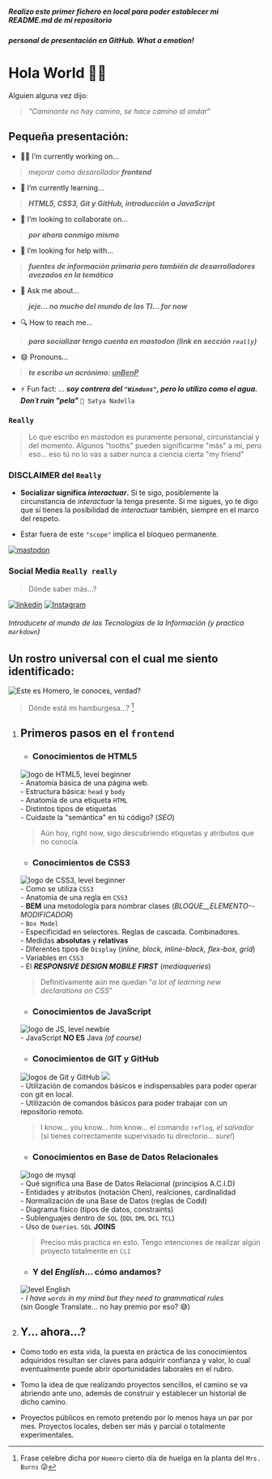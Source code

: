 ##### Realizo este primer fichero en local para poder establecer mi README.md de mi repositorio
##### personal de presentación en GitHub. What a emotion!

# Hola World 👋🙃

Alguien alguna vez dijo: 

>   <abbr title="frase de Antonio Machado" style="text-decoration:none;">_"Caminante no hay camino, se hace camino al andar_"</abbr>

<!-- # CarlosAStabile/CarlosAStabile** is a ✨ _special_ ✨ repository because its `README.md` (this file) appears on your GitHub profile. -->

<!-- # Here are some ideas to get you started: -->

## Pequeña presentación:

- 👷‍♂️ I’m currently working on...
> _mejorar como desarollador_ **_frontend_**

- 📖 I’m currently learning...
> **_HTML5, CSS3, Git y GitHub, introducción a JavaScript_**

- 👤 I’m looking to collaborate on...
> **_por ahora conmigo mismo_**

- 🤔 I’m looking for help with... 
> **_fuentes de información primaria pero también de desarrolladores avezados en la temática_**

- 💬 Ask me about... 
> **_jeje... no mucho del mundo de las TI... for now_**

- 🔍 How to reach me... 
> **_para socializar tengo cuenta en mastodon (link en sección `really`)_**

- 😄 Pronouns... 
> **_te escribo un acrónimo: 
<abbr title="unBrutoEnProgramacion" style="text-decoration:underline">unBenP_**</abbr>

- ⚡ Fun fact: ... **_soy contrera del `"Windons"`, pero lo utilizo como el agua. \
Don´t ruin "pela"_** `🤍 Satya Nadella`

### `Really`
> Lo que escribo en mastodon es puramente personal, circunstancial y del momento. Algunos "tooths" pueden significarme "más" a mí, pero eso... eso tú no lo vas a saber nunca a ciencia cierta "my friend"

### DISCLAIMER del `Really`
- **Socializar significa _interactuar_.** Si te sigo, posiblemente la circunstancia de _interactuar_ la tenga presente. Si me sigues, yo te digo que sí tienes la posibilidad de _interactuar_ también, siempre en el marco del respeto.

- Estar fuera de este `"scope"` implica el bloqueo permanente.

[![mastodon](https://img.shields.io/badge/MASTODON-socialize-blue?style=for-the-badge&logo=mastodon)](https://mastodon.social/@inJulCar23@mas.to)

### Social Media `Really really`
> Dónde saber más...?

[![linkedin](https://img.shields.io/badge/LINKEDIN-what%20I'm-informational?style=for-the-badge&logo=linkedin)](https://uy.linkedin.com/in/carlos-andr%C3%A9s-st%C3%A1bile-qfuy) 
[![Instagram](https://img.shields.io/badge/INSTAGRAM-how%20i%20look-red?style=for-the-badge&logo=instagram)](@car.sta.18)

###### Introducete al mundo de las Tecnologías de la Información (y practica `markdown`)

## Un rostro universal con el cual me siento identificado:

![Este es Homero, le conoces, verdad?](./assets/imgs/HOMEROSS.png)
> Dónde está mi hamburgesa...? [^1]

[^1]: Frase celebre dicha por `Homero` cierto día de huelga en la planta del `Mrs. Burns` 😜

1. ## Primeros pasos en el `frontend`

    - ### Conocimientos de HTML5
    ![logo de HTML5, level beginner](https://img.shields.io/badge/HTML5-beginner-brightgreen?style=for-the-badge&logo=html5) \
            - Anatomía básica de una página web. \
            - Estructura básica: `head` y `body` \
            - Anatomía de una etiqueta `HTML` \
            - Distintos tipos de etiquetas \
            - Cuidaste la "semántica" en tú código? (_SEO_)
    > Aún hoy, right now, sigo descubriendo etiquetas y atributos que no conocía

    - ### Conocimientos de CSS3
    ![logo de CSS3, level beginner](https://img.shields.io/badge/CSS3-beginner-brightgreen?style=for-the-badge&logo=css3) \
        - Como se utiliza `CSS3` \
        - Anatomía de una regla en `CSS3` \
        - **BEM** una metodología para nombrar clases (_BLOQUE__ELEMENTO--MODIFICADOR_) \
        - `Box Model` \
        - Especificidad en selectores. Reglas de cascada. Combinadores. \
        - Medidas **absolutas** y **relativas** \
        - Diferentes tipos de `Display` (_inline, block, inline-block, flex-box, grid_) \
        - Variables en `CSS3` \
        - El **_RESPONSIVE DESIGN MOBILE FIRST_** (_mediaqueries_)
    > Definitivamente aún me quedan "_a lot of learning new declarations on CSS_"

    - ### Conocimientos de JavaScript
    ![logo de JS, level newbie](https://img.shields.io/badge/JAVASCRIPT-newbie-brightgreen?style=for-the-badge&logo=javascript) \
        - JavaScript **NO ES** Java _(of course)_ \
        <!-- - CONTINUAR -->

    - ### Conocimientos de GIT y GitHub
    ![logos de Git y GitHub](https://img.shields.io/badge/GIT-beginner-brightgreen?style=for-the-badge&logo=git) ![](https://img.shields.io/badge/GITHUB-newbie-brightgreen?style=for-the-badge&logo=github) \
        - Utilización de comandos básicos e indispensables para poder operar con git en local. \
        - Utilización de comandos básicos para poder trabajar con un repositorio remoto.
    > I know... you know... him know... el comando `reflog`, _el salvador_ (si tienes correctamente supervisado tu directorio... _sure!_)

    - ### Conocimientos en Base de Datos Relacionales
    ![logo de mysql](https://img.shields.io/badge/MYSQL-beginner-brightgreen?style=for-the-badge&logo=mysql&logoColor=white) \
        - Qué significa una Base de Datos Relacional (principios A.C.I.D) \
        - Entidades y atributos (notación Chen), realciones, cardinalidad \
        - Normalización de una Base de Datos (reglas de Codd) \
        - Diagrama físico (tipos de datos, constraints) \
        - Sublenguajes dentro de `SQL` (`DDL` `DML` `DCL` `TCL`) \
        - Uso de `Queries`. `SQL` **JOINS**
    > Preciso más practica en esto. Tengo intenciones de realizar algún proyecto totalmente en `CLI`

    - ### Y del **_English_**... cómo andamos?
    ![level English](https://img.shields.io/badge/english%20MCER-A1-green?style=for-the-badge) \
        - _I have `words` in my mind but they need to grammatical rules_ \
        (sin Google Translate... no hay premio por eso? 😅)

2.  ## Y... ahora...?

 - Como todo en esta vida, la puesta en práctica de los conocimientos adquiridos resultan ser claves para adquirir confianza y valor, lo cual eventualmente puede abrir oportunidades laborales en el rubro.

 - Tomo la idea de que realizando proyectos sencillos, el camino se va abriendo ante uno, además de construir y establecer un historial de dicho camino.

 - Proyectos públicos en remoto pretendo por lo menos haya un par por mes. Proyectos locales, deben ser más y parcial o totalmente experimentales.

<!-- (UNDER CONSTRUCTION ⛏ ⚒) \
    - Como bien está explicado en mi `linkedin` contamos con una profesión de la cual me siento orgulloso, y tal vez en otro momento y/o circunstancia, pueda tratar de amalgamar el rubro y su funcionamiento con la **_Data Science_** -->